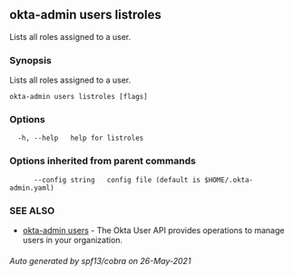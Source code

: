 ## okta-admin users listroles

Lists all roles assigned to a user.

### Synopsis

Lists all roles assigned to a user.

```
okta-admin users listroles [flags]
```

### Options

```
  -h, --help   help for listroles
```

### Options inherited from parent commands

```
      --config string   config file (default is $HOME/.okta-admin.yaml)
```

### SEE ALSO

* [okta-admin users](okta-admin_users.md)	 - The Okta User API provides operations to manage users in your organization.

###### Auto generated by spf13/cobra on 26-May-2021
